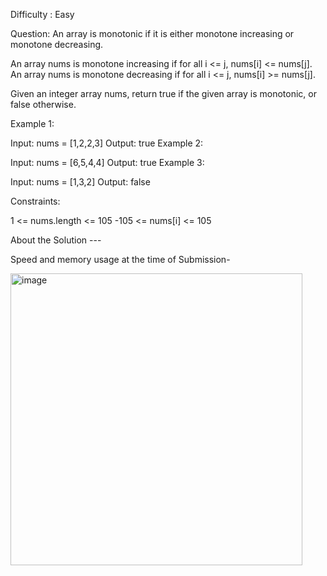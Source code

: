 Difficulty : Easy




Question: An array is monotonic if it is either monotone increasing or monotone decreasing.

An array nums is monotone increasing if for all i <= j, nums[i] <= nums[j]. An array nums is monotone decreasing if for all i <= j, nums[i] >= nums[j].

Given an integer array nums, return true if the given array is monotonic, or false otherwise.

 

Example 1:

Input: nums = [1,2,2,3]
Output: true
Example 2:

Input: nums = [6,5,4,4]
Output: true
Example 3:

Input: nums = [1,3,2]
Output: false
 

Constraints:

1 <= nums.length <= 105
-105 <= nums[i] <= 105



About the Solution --- 

Speed and memory usage at the time of Submission-


<img width="467" alt="image" src="https://github.com/Rohit-Thakkar/leet-code/assets/97794321/624b147e-526b-4154-86f0-ddf7969bc084">
